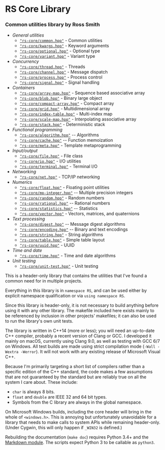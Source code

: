 # RS Core Library #

### Common utilities library by Ross Smith ###

* _General utilities_
    * [`"rs-core/common.hpp"`](common.html) - Common utilities
    * [`"rs-core/kwargs.hpp"`](kwargs.html) - Keyword arguments
    * [`"rs-core/optional.hpp"`](optional.html) - Optional type
    * [`"rs-core/variant.hpp"`](variant.html) - Variant type
* _Concurrency_
    * [`"rs-core/thread.hpp"`](thread.html) - Threads
    * [`"rs-core/channel.hpp"`](channel.html) - Message dispatch
    * [`"rs-core/process.hpp"`](process.html) - Process control
    * [`"rs-core/signal.hpp"`](signal.html) - Signal handling
* _Containers_
    * [`"rs-core/array-map.hpp"`](array-map.html) - Sequence based associative array
    * [`"rs-core/blob.hpp"`](blob.html) - Binary large object
    * [`"rs-core/compact-array.hpp"`](compact-array.html) - Compact array
    * [`"rs-core/grid.hpp"`](grid.html) - Multidimensional array
    * [`"rs-core/index-table.hpp"`](index-table.html) - Multi-index map
    * [`"rs-core/scale-map.hpp"`](scale-map.html) - Interpolating associative array
    * [`"rs-core/stack.hpp"`](stack.html) - Deterministic stack
* _Functional programming_
    * [`"rs-core/algorithm.hpp"`](algorithm.html) -- Algorithms
    * [`"rs-core/cache.hpp"`](cache.html) -- Function memoization
    * [`"rs-core/meta.hpp"`](meta.html) - Template metaprogramming
* _Input/output_
    * [`"rs-core/file.hpp"`](file.html) - File class
    * [`"rs-core/io.hpp"`](io.html) - I/O utilities
    * [`"rs-core/terminal.hpp"`](terminal.html) - Terminal I/O
* _Networking_
    * [`"rs-core/net.hpp"`](net.html) - TCP/IP networking
* _Numerics_
    * [`"rs-core/float.hpp"`](float.html) - Floating point utilities
    * [`"rs-core/mp-integer.hpp"`](mp-integer.html) -- Multiple precision integers
    * [`"rs-core/random.hpp"`](random.html) - Random numbers
    * [`"rs-core/rational.hpp"`](rational.html) -- Rational numbers
    * [`"rs-core/statistics.hpp"`](statistics.html) -- Statistics
    * [`"rs-core/vector.hpp"`](vector.html) - Vectors, matrices, and quaternions
* _Text processing_
    * [`"rs-core/digest.hpp"`](digest.html) -- Message digest algorithms
    * [`"rs-core/encoding.hpp"`](encoding.html) -- Binary and text encodings
    * [`"rs-core/string.hpp"`](string.html) - String algorithms
    * [`"rs-core/table.hpp"`](table.html) - Simple table layout
    * [`"rs-core/uuid.hpp"`](uuid.html) - UUID
* _Time and date_
    * [`"rs-core/time.hpp"`](time.html) - Time and date algorithms
* _Unit testing_
    * [`"rs-core/unit-test.hpp"`](unit-test.html) - Unit testing

This is a header-only library that contains the utilities that I've found a
common need for in multiple projects.

Everything in this library is in `namespace RS`, and can be used either by
explicit namespace qualification or via `using namespace RS`.

Since this library is header-only, it is not necessary to build anything
before using it with any other library. The makefile included here exists
mainly to be referenced by inclusion in other projects' makefiles; it can also
be used to run the library's own unit tests.

The library is written in C++14 (more or less); you will need an up-to-date
C++ compiler, probably a recent version of Clang or GCC. I developed it mainly
on macOS, currently using Clang 9.0, as well as testing with GCC 6/7 on
Windows. All test builds are made using strict compilation mode (`-Wall
-Wextra -Werror`). It will not work with any existing release of Microsoft
Visual C++.

Because I'm primarily targeting a short list of compilers rather than a
specific edition of the C++ standard, the code makes a few assumptions that
are not guaranteed by the standard but are reliably true on all the system I
care about. These include:

* `char` is always 8 bits.
* `float` and `double` are IEEE 32 and 64 bit types.
* Symbols from the C library are always in the global namespace.

On Microsoft Windows builds, including the core header will bring in the whole
of `<windows.h>`. This is annoying but unfortunately unavoidable for a library
that needs to make calls to system APIs while remaining header-only. (Under
Cygwin, this will only happen if `_WIN32` is defined.)

Rebuilding the documentation (`make doc`) requires Python 3.4+ and the
[Markdown module](https://pypi.python.org/pypi/Markdown). The scripts expect
Python 3 to be callable as `python3`.
